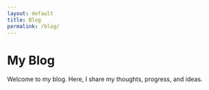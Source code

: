```yaml
---
layout: default
title: Blog
permalink: /blog/
---
```


# My Blog

Welcome to my blog. Here, I share my thoughts, progress, and ideas.




